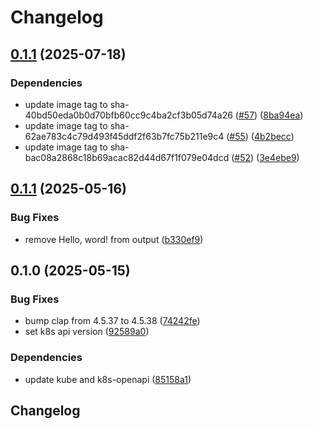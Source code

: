# Changelog

## [0.1.1](https://github.com/jneuff/create-secret/compare/v0.1.0...v0.1.1) (2025-07-18)


### Dependencies

* update image tag to sha-40bd50eda0b0d70bfb60cc9c4ba2cf3b05d74a26 ([#57](https://github.com/jneuff/create-secret/issues/57)) ([8ba94ea](https://github.com/jneuff/create-secret/commit/8ba94ea5b23238a8a524677e4150a682bd2eb303))
* update image tag to sha-62ae783c4c79d493f45ddf2f63b7fc75b211e9c4 ([#55](https://github.com/jneuff/create-secret/issues/55)) ([4b2becc](https://github.com/jneuff/create-secret/commit/4b2becc9a348393136e749438b1dce4dacb8d9db))
* update image tag to sha-bac08a2868c18b69acac82d44d67f1f079e04dcd ([#52](https://github.com/jneuff/create-secret/issues/52)) ([3e4ebe9](https://github.com/jneuff/create-secret/commit/3e4ebe93800657545c06b473022aaf78a5e5b38d))

## [0.1.1](https://github.com/jneuff/create-secret/compare/image@v0.1.0...image@v0.1.1) (2025-05-16)


### Bug Fixes

* remove Hello, word! from output ([b330ef9](https://github.com/jneuff/create-secret/commit/b330ef95e516a957bcc9cae65109912018a15cb1))

## 0.1.0 (2025-05-15)


### Bug Fixes

* bump clap from 4.5.37 to 4.5.38 ([74242fe](https://github.com/jneuff/create-secret/commit/74242feafb78fb8da13e6f6153fc9572a1a7b5bc))
* set k8s api version ([92589a0](https://github.com/jneuff/create-secret/commit/92589a00c39be13cc649114ddf0c90e4479629d8))


### Dependencies

* update kube and k8s-openapi ([85158a1](https://github.com/jneuff/create-secret/commit/85158a1d9d92b87e557e0ae1ee101325e745c4ec))

## Changelog
